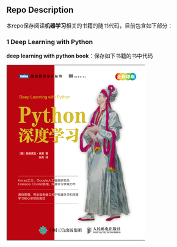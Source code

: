 ## Repo Description

本repo保存阅读**机器学习**相关的书籍的随书代码，目前包含如下部分：

### 1 Deep Learning with Python

**deep learning with python book**：保存如下书籍的书中代码

![](img/DLpython.png)

